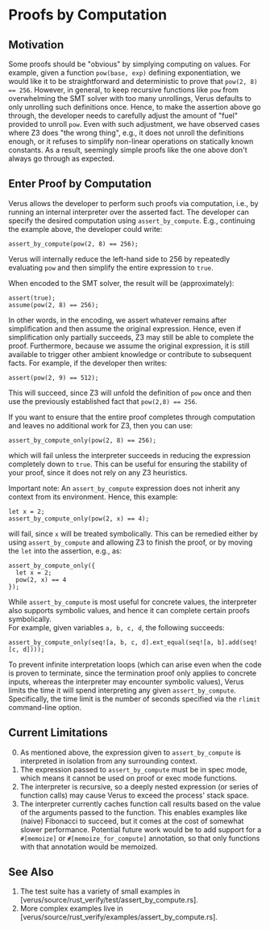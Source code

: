 # Proofs by Computation

## Motivation
Some proofs should be "obvious" by simplying computing on values.  For example,
given a function `pow(base, exp)` defining exponentiation, we would like it to
be straightforward and deterministic to prove that `pow(2, 8) == 256`.
However, in general, to keep recursive functions like `pow` from overwhelming
the SMT solver with too many unrollings, Verus defaults to only unrolling such
definitions once.  Hence, to make the assertion above go through, the developer
needs to carefully adjust the amount of "fuel" provided to unroll `pow`.  Even
with such adjustment, we have observed cases where Z3 does "the wrong thing",
e.g., it does not unroll the definitions enough, or it refuses to simplify
non-linear operations on statically known constants.  As a result, seemingly
simple proofs like the one above don't always go through as expected.

## Enter Proof by Computation

Verus allows the developer to perform such proofs via computation, i.e.,
by running an internal interpreter over the asserted fact.  The developer
can specify the desired computation using `assert_by_compute`.  E.g., continuing
the example above, the developer could write:
```
assert_by_compute(pow(2, 8) == 256);
```
Verus will internally reduce the left-hand side to 256 by repeatedly evaluating
`pow` and then simplify the entire expression to `true`.

When encoded to the SMT solver, the result will be (approximately):
```
assert(true);
assume(pow(2, 8) == 256);
```
In other words, in the encoding, we assert whatever remains after
simplification and then assume the original expression.  Hence, even if
simplification only partially succeeds, Z3 may still be able to complete the
proof.  Furthermore, because we assume the original expression, it is still
available to trigger other ambient knowledge or contribute to subsequent facts.
For example, if the developer then writes:
```
assert(pow(2, 9) == 512);
```
This will succeed, since Z3 will unfold the definition of `pow` once and then
use the previously established fact that `pow(2,8) == 256`.

If you want to ensure that the entire proof completes through computation
and leaves no additional work for Z3, then you can use:
```
assert_by_compute_only(pow(2, 8) == 256);
```
which will fail unless the interpreter succeeds in reducing the expression
completely down to `true`.  This can be useful for ensuring the stability
of your proof, since it does not rely on any Z3 heuristics.

Important note: An `assert_by_compute` expression does not inherit any context
from its environment.  Hence, this example:
```
let x = 2;
assert_by_compute_only(pow(2, x) == 4);
```
will fail, since `x` will be treated symbolically.  This can be remedied either
by using `assert_by_compute` and allowing Z3 to finish the proof, or by moving 
the `let` into the assertion, e.g., as:
```
assert_by_compute_only({
  let x = 2;
  pow(2, x) == 4
});
```

While `assert_by_compute` is most useful for concrete values, the interpreter
also supports symbolic values, and hence it can complete certain proofs symbolically.  
For example, given variables `a, b, c, d`, the following succeeds:
```
assert_by_compute_only(seq![a, b, c, d].ext_equal(seq![a, b].add(seq![c, d])));
```

To prevent infinite interpretation loops (which can arise even when the code is
proven to terminate, since the termination proof only applies to concrete
inputs, whereas the interpreter may encounter symbolic values), Verus limits
the time it will spend interpreting any given `assert_by_compute`.
Specifically, the time limit is the number of seconds specified via the
`rlimit` command-line option.

## Current Limitations

0. As mentioned above, the expression given to `assert_by_compute` is
   interpreted in isolation from any surrounding context.
1. The expression passed to `assert_by_compute` must be in spec mode,
   which means it cannot be used on proof or exec mode functions.
2. The interpreter is recursive, so a deeply nested expression (or
   series of function calls) may cause Verus to exceed the process'
   stack space.
3. The interpreter currently caches function call results based on the 
   value of the arguments passed to the function.  This enables examples
   like (naive) Fibonacci to succeed, but it comes at the cost of somewhat 
   slower performance.  Potential future work would be to add support for
   a `#[memoize]` or `#[memoize_for_compute]` annotation, so that only 
   functions with that annotation would be memoized.

## See Also

1. The test suite has a variety of small examples in [verus/source/rust_verify/test/assert_by_compute.rs].
2. More complex examples live in [verus/source/rust_verify/examples/assert_by_compute.rs].
